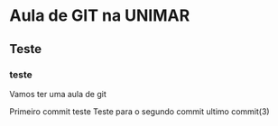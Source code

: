 # Aula de GIT na UNIMAR
## Teste
### teste

Vamos ter uma aula de git

Primeiro commit teste
Teste para o segundo commit
ultimo commit(3)